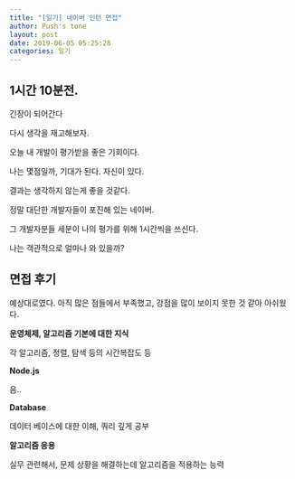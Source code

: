 ```yaml
---
title: "[일기] 네이버 인턴 면접"
author: Push's tone
layout: post
date: 2019-06-05 05:25:28
categories: 일기
---
```






## 1시간 10분전.

긴장이 되어간다



다시 생각을 재고해보자.



오늘 내 개발이 평가받을 좋은 기회이다. 

나는 몇점일까, 기대가 된다. 자신이 있다.



결과는 생각하지 않는게 좋을 것같다.

정말 대단한 개발자들이 포진해 있는 네이버.

그 개발자분들 세분이 나의 평가를 위해 1시간씩을 쓰신다.

나는 객관적으로 얼마나 와 있을까?





## 면접 후기

예상대로였다. 아직 많은 점들에서 부족했고, 강점을 많이 보이지 못한 것 같아 아쉬웠다.



**운영체제, 알고리즘 기본에 대한 지식**

각 알고리즘, 정렬, 탐색 등의 시간복잡도 등



**Node.js**

음..



**Database**

데이터 베이스에 대한 이해, 쿼리 깊게 공부



**알고리즘 응용**

실무 관련해서, 문제 상황을 해결하는데 알고리즘을 적용하는 능력



